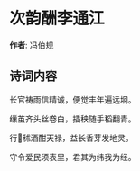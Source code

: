 # 次韵酬李通江

**作者**: 冯伯规

## 诗词内容

长官祷雨信精诚，便觉丰年遍远坰。

缫茧齐头丝卷白，插秧随手稻翻青。

行𥬠秫酒酣天禄，益长香芽发地灵。

守令爱民须表里，君其为纬我为经。

